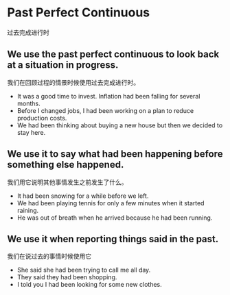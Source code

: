 # Past Perfect Continuous
过去完成进行时

## We use the past perfect continuous to look back at a situation in progress.
我们在回顾过程的情景时候使用过去完成进行时。


* It was a good time to invest. Inflation had been falling for several months. 
* Before I changed jobs, I had been working on a plan to reduce production costs.
* We had been thinking about buying a new house but then we decided to stay here.


## We use it to say what had been happening before something else happened.
我们用它说明其他事情发生之前发生了什么。


* It had been snowing for a while before we left.
* We had been playing tennis for only a few minutes when it started raining.
* He was out of breath when he arrived because he had been running.


## We use it when reporting things said in the past.
我们在说过去的事情时候使用它


* She said she had been trying to call me all day.
* They said they had been shopping.
* I told you I had been looking for some new clothes.
